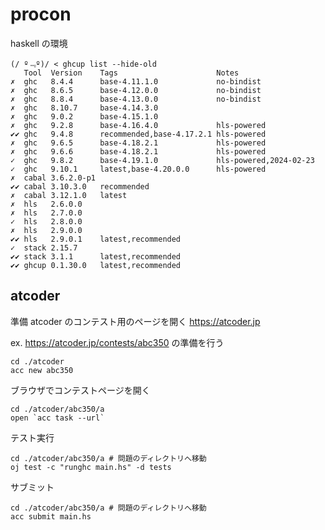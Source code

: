 # procon
haskell の環境

``` shell
(/ º﹃º)/ < ghcup list --hide-old
   Tool  Version    Tags                      Notes
✗  ghc   8.4.4      base-4.11.1.0             no-bindist
✗  ghc   8.6.5      base-4.12.0.0             no-bindist
✗  ghc   8.8.4      base-4.13.0.0             no-bindist
✗  ghc   8.10.7     base-4.14.3.0
✗  ghc   9.0.2      base-4.15.1.0
✗  ghc   9.2.8      base-4.16.4.0             hls-powered
✔✔ ghc   9.4.8      recommended,base-4.17.2.1 hls-powered
✗  ghc   9.6.5      base-4.18.2.1             hls-powered
✗  ghc   9.6.6      base-4.18.2.1             hls-powered
✓  ghc   9.8.2      base-4.19.1.0             hls-powered,2024-02-23
✓  ghc   9.10.1     latest,base-4.20.0.0      hls-powered
✗  cabal 3.6.2.0-p1
✔✔ cabal 3.10.3.0   recommended
✗  cabal 3.12.1.0   latest
✗  hls   2.6.0.0
✗  hls   2.7.0.0
✓  hls   2.8.0.0
✗  hls   2.9.0.0
✔✔ hls   2.9.0.1    latest,recommended
✓  stack 2.15.7
✔✔ stack 3.1.1      latest,recommended
✔✔ ghcup 0.1.30.0   latest,recommended
```

## atcoder

準備
atcoder のコンテスト用のページを開く
https://atcoder.jp

ex.
https://atcoder.jp/contests/abc350 の準備を行う

``` shell
cd ./atcoder
acc new abc350
```

ブラウザでコンテストページを開く
``` shell
cd ./atcoder/abc350/a
open `acc task --url`
```

テスト実行
``` shell
cd ./atcoder/abc350/a # 問題のディレクトリへ移動
oj test -c "runghc main.hs" -d tests
```

サブミット
``` shell
cd ./atcoder/abc350/a # 問題のディレクトリへ移動
acc submit main.hs
```
